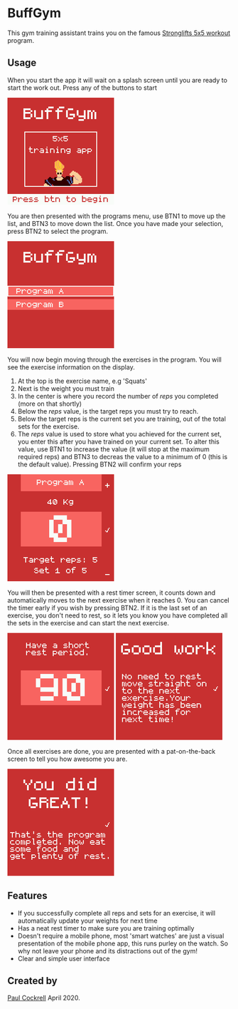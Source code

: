 # BuffGym

This gym training assistant trains you on the famous [Stronglifts 5x5 workout](https://stronglifts.com/5x5) program.

## Usage

When you start the app it will wait on a splash screen until you are ready to start the work out. Press any of the buttons to start

![](buffgym-scrn1.png)

You are then presented with the programs menu, use BTN1 to move up the list, and BTN3 to move down the list. Once you have made your selection, press BTN2 to select the program.

![](buffgym-scrn2.png)

You will now begin moving through the exercises in the program. You will see the exercise information on the display. 
1. At the top is the exercise name, e.g 'Squats'
2. Next is the weight you must train
3. In the center is where you record the number of *reps* you completed (more on that shortly)
4. Below the *reps* value, is the target reps you must try to reach.
5. Below the target reps is the current set you are training, out of the total sets for the exercise.
6. The *reps* value is used to store what you achieved for the current set, you enter this after you have trained on your current set. To alter this value, use BTN1 to increase the value (it will stop at the maximum required reps) and BTN3 to decreas the value to a minimum of 0 (this is the default value). Pressing BTN2 will confirm your reps

![](buffgym-scrn3.png)

You will then be presented with a rest timer screen, it counts down and automatically moves to the next exercise when it reaches 0. You can cancel the timer early if you wish by pressing BTN2. If it is the last set of an exercise, you don't need to rest, so it lets you know you have completed all the sets in the exercise and can start the next exercise.

![](buffgym-scrn4.png)
![](buffgym-scrn5.png)

Once all exercises are done, you are presented with a pat-on-the-back screen to tell you how awesome you are.

![](buffgym-scrn6.png)

## Features

* If you successfully complete all reps and sets for an exercise, it will automatically update your weights for next time
* Has a neat rest timer to make sure you are training optimally
* Doesn't require a mobile phone, most 'smart watches' are just a visual presentation of the mobile phone app, this runs purley on the watch. So why not leave your phone and its distractions out of the gym!
* Clear and simple user interface

## Created by

[Paul Cockrell](https://github.com/paulcockrell) April 2020.